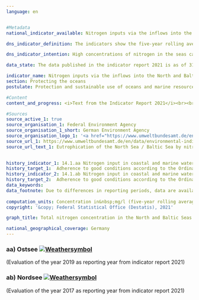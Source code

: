 ```yaml
---
language: en    


#Metadata    
national_indicator_available: Nitrogen inputs via the inflows into the North and Baltic Seas    

dns_indicator_definition: The indicators show the five-year rolling average, weighted for discharge volume, of nitrogen (N) concentrations in milligrams (mg) per litre (l) of water discharging from rivers to the North and Baltic Seas.    

dns_indicator_intention: High concentrations of nitrogen in the seas can lead to eutrophication effects such as oxygen depletion and the subsequent loss of biodiversity and destruction of fishing grounds. Nitrogen inputs should therefore be below 2.8&nbsp;mg of nitrogen per litre of discharge for rivers flowing into the North Sea and below 2.6&nbsp;mg per litre for the rivers flowing into the Baltic Sea. This aligns with the management targets of the Ordinance on the Protection of Surface Waters (Oberflächengewässerverordnung), which were agreed in implementation of the Water Framework Directive, as well as with those of the Marine Strategy Framework Directive and the Baltic Sea Action Plan.    

data_state: The data published in the indicator report 2021 is as of 31.12.2020. The data shown on the DNS-Online-Platform is updated regularly, so that more current data may be available online than published in the indicator report 2021.    

indicator_name: Nitrogen inputs via the inflows into the North and Baltic Seas    
section: Protecting the oceans    
postulate: Protection and sustainable use of oceans and marine resources    

#Content    
content_and_progress: <i>Text from the Indicator Report 2021</i><br><br>One of the main causes of nitrogen inputs reaching the North and Baltic Seas via inflows is nitrogen surplus in agriculture, which is measured in indicator [2.1.a](https://sustainabledevelopment-deutschland.github.io/en/2-1-a/). Like nitrogen, phosphorus also leads to eutrophication. Phosphorus pollution in rivers is examined separately, in indicator [6.1.a](https://sustainabledevelopment-deutschland.github.io/en/6-1-a/).<br><br>The calculations for this indicator use monitoring data on nitrogen concentrations and on the discharge volumes of small and major rivers flowing into the North and Baltic Seas, which the Federal Environment Agency collates as reported by the Länder and by river basin commissions. Data are also included for smaller rivers which do not flow directly into the North or Baltic Sea but are tributaries to larger rivers. In these cases, the data for each river are taken from its last monitoring site before the confluence. The Rhine is also included in the figures, even though its estuary is not in Germany. The data for the Rhine were recorded at the point where it leaves Germany (monitoring site at Bimmen, Kleve).<br><br>The nitrogen concentrations for each river are weighted for discharge volume, so that major rivers which discharge large qualities of water have a greater influence on the average that smaller ones. To prevent the graph being distorted by single extreme events like floods or droughts, which can result in anomalously very high or very low nitrogen inputs, the values are depicted as a five-year rolling average.<br><br>The average nitrogen concentration for all North and Baltic Sea inflows, weighted for discharge volume, has followed a downward trend since the beginning of the time series, with the reduction in concentration more marked for the North Sea than the Baltic. The 2013-2017 average for the North Sea inflows was a concentration of 3.0&nbsp;mg/l. For rivers flowing into the Baltic Sea, the average concentration for 2015-2019 was 3.2&nbsp;mg/l. To achieve good quality, as defined by the Ordinance on the Protection of Surface Waters, however, each river by itself has to meet the management target.<br><br>Of the three major inflows into the Baltic Sea, the Peene, the Trave and the Warnow, only the latter had already reached the management target by 2015-2019. Nevertheless, all three rivers showed a clear reduction in concentration across the five-year averages. That reduction was most marked in the Trave. In some of the smaller Baltic Sea inflows, concentrations of nitrogen are still several times higher than the management target, with values of up to 6.1&nbsp;mg/l.<br><br>Among the North Sea inflows, only the Rhine met the management target in 2013-2017. The five-year average was on the way down for concentrations in all the major North Sea inflows. In smaller rivers flowing into the North Sea, the nitrogen concentrations in 2013-2017 ranged from 2.9 to 3.6&nbsp;mg/l. In conclusion, the management targets are not being permanent and nationwide fulfilled for the North or the Baltic Sea.    

#Sources    
source_active_1: true
source_organisation_1: Federal Environment Agency
source_organisation_1_short: German Environment Agency
source_organisation_logo_1: '<a href="https://www.umweltbundesamt.de/en"><img src="https://g205sdgs.github.io/sdg-indicators/public/LogosEn/uba.png" alt=" German Environment Agency" title="Click here to visit the homepage of the organization" style="border: transparent"/></a>'
source_url_1: https://www.umweltbundesamt.de/en/data/environmental-indicators/indicator-eutrophication-of-the-north-sea-baltic-sea                        
source_url_text_1: Eutrophication of the North Sea / Baltic Sea by nitrogen                        
    

history_indicator_1: 14.1.aa Nitrogen input in coastal and marine waters – nitrogen input via the inflows into the Baltic                    
history_target_1:  Adherence to good conditions according to the Ordinance on the Protection of Surface Waters (annual averages for total nitrogen in rivers flowing into the Baltic may not exceed 2.6&nbsp;mg/l)
history_indicator_2: 14.1.ab Nitrogen input in coastal and marine waters – nitrogen input via the inflows into the North Sea                    
history_target_2:  Adherence to good conditions according to the Ordinance on the Protection of Surface Waters (annual averages for total nitrogen in rivers flowing into the North Sea may not exceed 2.8&nbsp;mg/l)    
data_keywords:    
data_footnote: Due to differences in reporting periods, data are available for Baltic Sea inflows up to 2019 and for North Sea inflows up to 2017.    
    
computation_units: Concentration in&nbsp;mg/l (five-year rolling average, weighted for discharge volume)    
copyright: '&copy; Federal Statistical Office (Destatis), 2021'    

graph_title: Total nitrogen concentration in the North and Baltic Seas    

national_geographical_coverage: Germany    
---    
```

<div>
  <div class="my-header">
    <h3>aa) Ostsee
      <a href="https://sustainabledevelopment-deutschland.github.io/en/status/"><img src="https://g205sdgs.github.io/sdg-indicators/public/Wettersymbole/Wolke.png" title="The indicator is moving in the right direction but if the trend continues, the target value will be missed by more than 20&nbsp;% in the target year" alt="Weathersymbol" />
      </a>
    </h3>
  </div>
  <div class="my-header-note">
    <span> (Evaluation of the year 2019 as reporting year from indicator report 2021)</span>
  </div>
</div>
<div>
  <div class="my-header">
    <h3>ab) Nordsee
      <a href="https://sustainabledevelopment-deutschland.github.io/en/status/"><img src="https://g205sdgs.github.io/sdg-indicators/public/Wettersymbole/Wolke.png" title="The indicator is moving in the right direction but if the trend continues, the target value will be missed by more than 20&nbsp;% in the target year" alt="Weathersymbol" />
      </a>
    </h3>
  </div>
  <div class="my-header-note">
    <span> (Evaluation of the year 2017 as reporting year from indicator report 2021)</span>
  </div>
</div>